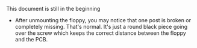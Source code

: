 This document is still in the beginning

* After unmounting the floppy, you may notice that one post is broken or completely missing. That's normal.
It's just a round black piece going over the screw which keeps the correct distance between the floppy and the PCB. 

